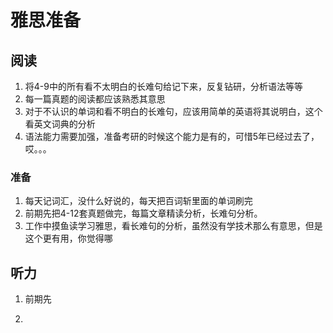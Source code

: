 # 雅思准备

## 阅读

1. 将4-9中的所有看不太明白的长难句给记下来，反复钻研，分析语法等等
2. 每一篇真题的阅读都应该熟悉其意思
3. 对于不认识的单词和看不明白的长难句，应该用简单的英语将其说明白，这个看英文词典的分析
4. 语法能力需要加强，准备考研的时候这个能力是有的，可惜5年已经过去了，哎。。。

### 准备

1. 每天记词汇，没什么好说的，每天把百词斩里面的单词刷完
2. 前期先把4-12套真题做完，每篇文章精读分析，长难句分析。
3. 工作中摸鱼读学习雅思，看长难句的分析，虽然没有学技术那么有意思，但是这个更有用，你觉得哪

## 听力

1. 前期先

1. 